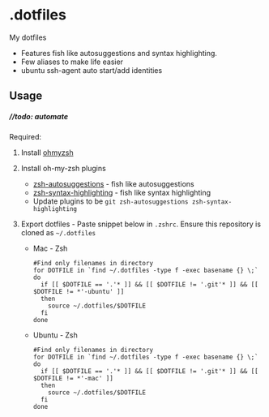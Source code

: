# .dotfiles
My dotfiles
- Features fish like autosuggestions and syntax highlighting. 
- Few aliases to make life easier
- ubuntu ssh-agent auto start/add identities 

## Usage
##### //todo: automate
Required:
1. Install [ohmyzsh](https://ohmyz.sh/#install)

2. Install oh-my-zsh plugins
    - [zsh-autosuggestions](https://github.com/zsh-users/zsh-autosuggestions/blob/master/INSTALL.md#oh-my-zsh) - fish like autosuggestions
    - [zsh-syntax-highlighting](https://github.com/zsh-users/zsh-syntax-highlighting/blob/master/INSTALL.md#oh-my-zsh) - fish like syntax highlighting
    - Update plugins to be `git zsh-autosuggestions zsh-syntax-highlighting`

3. Export dotfiles - Paste snippet below in `.zshrc`. Ensure this repository is cloned as `~/.dotfiles`

    - Mac - Zsh
      ```
      #Find only filenames in directory
      for DOTFILE in `find ~/.dotfiles -type f -exec basename {} \;`
      do
        if [[ $DOTFILE == '.'* ]] && [[ $DOTFILE != '.git'* ]] && [[ $DOTFILE != *'-ubuntu' ]]
        then
          source ~/.dotfiles/$DOTFILE
        fi
      done
      ```
    - Ubuntu - Zsh
      ```
      #Find only filenames in directory
      for DOTFILE in `find ~/.dotfiles -type f -exec basename {} \;`
      do
        if [[ $DOTFILE == '.'* ]] && [[ $DOTFILE != '.git'* ]] && [[ $DOTFILE != *'-mac' ]]
        then
          source ~/.dotfiles/$DOTFILE
        fi
      done
      ```